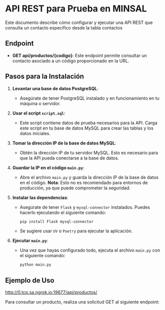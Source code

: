 # API REST para Prueba en MINSAL

Este documento describe cómo configurar y ejecutar una API REST que consulta un contacto específico desde la tabla contactos

## Endpoint

- **GET api/productos/{codigo}**: Este endpoint permite consultar un contacto asociado a un código proporcionado en la URL.

## Pasos para la Instalación

1. **Levantar una base de datos PostgreSQL**:
   - Asegúrate de tener PostgreSQL instalado y en funcionamiento en tu máquina o servidor.

2. **Usar el script `script.sql`**:
   - Este script contiene datos de prueba necesarios para la API. Carga este script en tu base de datos MySQL para crear las tablas y los datos iniciales.

3. **Tomar la dirección IP de la base de datos MySQL**:
   - Obtén la dirección IP de tu servidor MySQL. Esto es necesario para que la API pueda conectarse a la base de datos.

4. **Guardar la IP en el código `main.py`**:
   - Abre el archivo `main.py` y guarda la dirección IP de la base de datos en el código. **Nota**: Esto no es recomendado para entornos de producción, ya que puede comprometer la seguridad.

5. **Instalar las dependencias**:
   - Asegúrate de tener `Flask` y `mysql-connector` instalados. Puedes hacerlo ejecutando el siguiente comando:
     ```bash
     pip install Flask mysql-connector
     ```
   - Se sugiere usar `UV` o  `Poetry` para ejecutar la aplicación.

6. **Ejecutar `main.py`**:
   - Una vez que hayas configurado todo, ejecuta el archivo `main.py` con el siguiente comando:
     ```bash
     python main.py
     ```


## Ejemplo de Uso

http://0.tcp.sa.ngrok.io:19677/api/productos/

Para consultar un producto, realiza una solicitud GET al siguiente endpoint:

